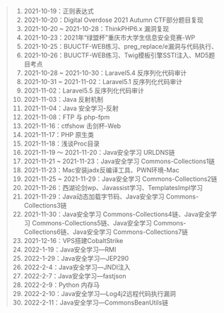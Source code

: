 > 1. 2021-10-19：正则表达式
> 2. 2021-10-20：Digital Overdose 2021 Autumn CTF部分题目复现
> 3. 2021-10-20 ~ 2021-10-28：ThinkPHP6.x 漏洞复现
> 4. 2021-10-23：2021年“绿盟杯”重庆市大学生信息安全竞赛-WP
> 5. 2021-10-25：BUUCTF-WEB练习、preg_replace/e漏洞与代码执行、
> 6. 2021-10-26：BUUCTF-WEB练习、Twig模板引擎SSTI注入、MD5题目考点
> 7. 2021-10-28 ~ 2021-10-30：Laravel5.4 反序列化代码审计
> 8. 2021-10-31 ~ 2021-11-02：Laravel5.1 反序列化代码审计
> 9. 2021-11-02：Laravel5.5 反序列化代码审计
> 10. 2021-11-03：Java 反射机制
> 11. 2021-11-04：Java 安全学习-反射
> 12. 2021-11-08：FTP 与 php-fpm
> 13. 2021-11-16：ctfshow 击剑杯-Web
> 14. 2021-11-17：PHP 原生类
> 15. 2021-11-18：浅谈Proc目录
> 16. 2021-11-19 ～ 2021-11-20：Java安全学习 URLDNS链
> 17. 2021-11-21 ~ 2021-11-23：Java安全学习 Commons-Collections1链
> 18. 2021-11-23：Mac安装jadx反编译工具、PWN环境-Mac
> 19. 2021-11-25 ~ 2021-11-29：Java安全学习 Commons-Collections2链
> 20. 2021-11-26：西湖论剑wp、Javassist学习、TemplatesImpl学习
> 21. 2021-11-29：Java动态加载字节码、Java安全学习 Commons-Collections3链
> 22. 2021-11-30：Java安全学习 Commons-Collections4链、Java安全学习 Commons-Collections5链、Java安全学习 Commons-Collections6链、Java安全学习 Commons-Collections7链
> 23. 2021-12-16：VPS搭建CobaltStrike
> 24. 2022-1-19：Java安全学习—RMI
> 25. 2022-1-29：Java安全学习—JEP290
> 26. 2022-2-4：Java安全学习—JNDI注入
> 27. 2022-2-7：Java安全学习—fastjson
> 28. 2022-2-9：Python 内存马
> 29. 2022-2-10：Java安全学习—Log4j2远程代码执行漏洞
> 30. 2022-2-11：Java安全学习—CommonsBeanUtils链
